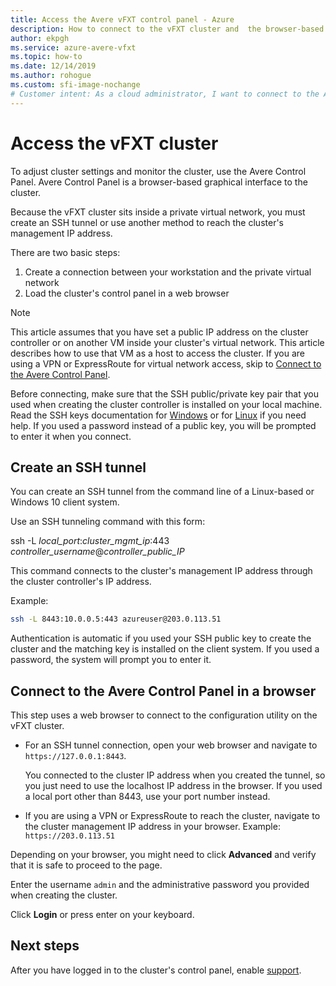 ```yaml
---
title: Access the Avere vFXT control panel - Azure
description: How to connect to the vFXT cluster and  the browser-based Avere Control Panel to configure the Avere vFXT 
author: ekpgh
ms.service: azure-avere-vfxt
ms.topic: how-to
ms.date: 12/14/2019
ms.author: rohogue
ms.custom: sfi-image-nochange
# Customer intent: As a cloud administrator, I want to connect to the Avere vFXT control panel via SSH tunnel or VPN, so that I can monitor and configure the vFXT cluster settings effectively.
---
```


# Access the vFXT cluster

To adjust cluster settings and monitor the cluster, use the Avere Control Panel. Avere Control Panel is a browser-based graphical interface to the cluster.

Because the vFXT cluster sits inside a private virtual network, you must create an SSH tunnel or use another method to reach the cluster's management IP address.

There are two basic steps:

1. Create a connection between your workstation and the private virtual network
1. Load the cluster's control panel in a web browser

> [!NOTE]
> This article assumes that you have set a public IP address on the cluster controller or on another VM inside your cluster's virtual network. This article describes how to use that VM as a host to access the cluster. If you are using a VPN or ExpressRoute for virtual network access, skip to [Connect to the Avere Control Panel](#connect-to-the-avere-control-panel-in-a-browser).

Before connecting, make sure that the SSH public/private key pair that you used when creating the cluster controller is installed on your local machine. Read the SSH keys documentation for [Windows](/azure/virtual-machines/linux/ssh-from-windows) or for [Linux](/azure/virtual-machines/linux/mac-create-ssh-keys) if you need help. If you used a password instead of a public key, you will be prompted to enter it when you connect.

## Create an SSH tunnel

You can create an SSH tunnel from the command line of a Linux-based or Windows 10 client system.

Use an SSH tunneling command with this form:

ssh -L *local_port*:*cluster_mgmt_ip*:443 *controller_username*\@*controller_public_IP*

This command connects to the cluster's management IP address through the cluster controller's IP address.

Example:

```sh
ssh -L 8443:10.0.0.5:443 azureuser@203.0.113.51
```

Authentication is automatic if you used your SSH public key to create the cluster and the matching key is installed on the client system. If you used a password, the system will prompt you to enter it.

## Connect to the Avere Control Panel in a browser

This step uses a web browser to connect to the configuration utility on the vFXT cluster.

* For an SSH tunnel connection, open your web browser and navigate to `https://127.0.0.1:8443`.

  You connected to the cluster IP address when you created the tunnel, so you just need to use the localhost IP address in the browser. If you used a local port other than 8443, use your port number instead.

* If you are using a VPN or ExpressRoute to reach the cluster, navigate to the cluster management IP address in your browser. Example: ``https://203.0.113.51``

Depending on your browser, you might need to click **Advanced** and verify that it is safe to proceed to the page.

Enter the username `admin` and the administrative password you provided when creating the cluster.

Click **Login** or press enter on your keyboard.

## Next steps

After you have logged in to the cluster's control panel, enable [support](avere-vfxt-enable-support.md).